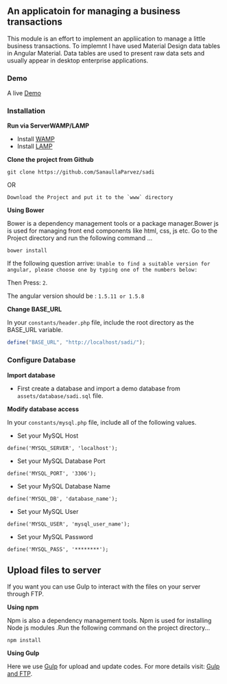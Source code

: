 ## An applicatoin for managing a business transactions
This module is an effort to implement an appliication to manage a little business transactions. To implemnt I have used Material Design data tables in Angular Material. Data tables are used to present raw data sets and usually appear in desktop enterprise applications.

### Demo
A live [Demo](http://jamiakarimia-khalpar.netne.net)

### Installation
__Run via ServerWAMP/LAMP__
* Install [WAMP](http://www.developerdrive.com/2011/08/installing-and-configuring-a-wamp-server-on-your-computer/)
* Install [LAMP](https://www.digitalocean.com/community/tutorials/how-to-install-linux-apache-mysql-php-lamp-stack-on-ubuntu-14-04)

__Clone the project from Github__
```
git clone https://github.com/SanaullaParvez/sadi
```
OR
```
Download the Project and put it to the `www` directory
```
__Using Bower__

Bower is a dependency management tools or a package manager.Bower js is used for managing front end components like html, css, js etc. Go to the Project directory and run the following command ...
```
bower install
```
If the following question arrive: `Unable to find a suitable version for angular, please choose one by typing one of the numbers below:`

Then Press: `2`.

The angular version should be : `1.5.11 or 1.5.8`

__Change BASE_URL__

In your `constants/header.php` file, include the root directory as the BASE_URL variable.
```javascript
define("BASE_URL", "http://localhost/sadi/");
```
### Configure Database 
__Import database__

* First create a database and import a demo database from `assets/database/sadi.sql` file.

__Modify database access__

In your `constants/mysql.php` file, include all of the following values.

* Set your MySQL Host
```
define('MYSQL_SERVER', 'localhost');
```
* Set your MySQL Database Port
```
define('MYSQL_PORT', '3306');
```
* Set your MySQL Database Name
``` 
define('MYSQL_DB', 'database_name');
```
* Set your MySQL User
```
define('MYSQL_USER', 'mysql_user_name');
```
* Set your MySQL Password
```
define('MYSQL_PASS', '********');
```

## Upload files to server
If you want you can use Gulp to interact with the files on your server through FTP.

__Using npm__

Npm is also a dependency management tools. Npm is used for installing Node js modules .Run the following command on the project directory...
```
npm install
```
__Using Gulp__

Here we use [Gulp](http://brandonclapp.com/what-is-gulp-js-and-why-use-it/) for upload and update codes.
For more details visit: [Gulp and FTP](http://loige.co/gulp-and-ftp-update-a-website-on-the-fly/).